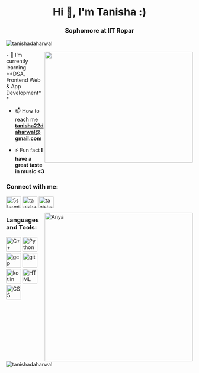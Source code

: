 <h1 align="center">Hi 👋, I'm Tanisha :)</h1>
<h3 align="center">Sophomore at IIT Ropar</h3>

<p align="left"> <img src="https://komarev.com/ghpvc/?username=tanishadaharwal&label=Profile%20views&color=0e75b6&style=flat" alt="tanishadaharwal" /> </p>
<p align = "right"><img align = "right" width = "400" height = "300" src = "https://pics.freeicons.io/uploads/icons/png/21018612781549345955-512.png"></p>
- 🌱 I’m currently learning **DSA, Frontend Web & App Development**

- 📫 How to reach me **tanisha22daharwal@gmail.com**

- ⚡ Fun fact **I have a great taste in music <3**

<h3 align="left">Connect with me:</h3>
<p align="left">
<a href="https://twitter.com/5starmichelin_5" target="blank"><img align="center" src="https://pics.freeicons.io/uploads/icons/png/7723321031557740373-512.png" alt="5starmichelin_5" height="30" width="40" /></a>
<a href="https://linkedin.com/in/tanisha-daharwal-4b2394226" target="blank"><img align="center" src="https://pics.freeicons.io/uploads/icons/png/16090541531530099327-512.png" alt="tanisha-daharwal-4b2394226" height="30" width="40" /></a>
<a href="https://instagram.com/tanisha.on.ig" target="blank"><img align="center" src="https://pics.freeicons.io/uploads/icons/png/6590558241561032669-512.png" alt="tanisha.on.ig" height="30" width="40" /></a>
</p>
<img align="right" alt="Anya" width="400" src="https://user-images.githubusercontent.com/92244020/208748373-ec085b1b-5f89-4f23-a502-f94e8861d1c3.png">

<h3 align="left">Languages and Tools:</h3>
<p align="left"> 
<img src="https://pics.freeicons.io/uploads/icons/png/9096637371536208089-512.png" alt="C++" width="40" height="40"/>
<img src="https://pics.freeicons.io/uploads/icons/png/12785093741551942290-512.png" alt="Python" width="40" height="40"/>
<img src="https://www.vectorlogo.zone/logos/google_cloud/google_cloud-icon.svg" alt="gcp" width="40" height="40"/>
<img src="https://www.vectorlogo.zone/logos/git-scm/git-scm-icon.svg" alt="git" width="40" height="40"/>
<img src="https://www.vectorlogo.zone/logos/kotlinlang/kotlinlang-icon.svg" alt="kotlin" width="40" height="40"/>
<img src="https://pics.freeicons.io/uploads/icons/png/14072054271548141949-512.png" alt="HTML" width="40" height="40"/>
<img src="https://pics.freeicons.io/uploads/icons/png/632690741557997006-512.png" alt="CSS" width="40" height="40"/>
 
 </p>

<p>&nbsp;<img align="center" src="https://github-readme-stats.vercel.app/api?username=tanishadaharwal&show_icons=true&locale=en" alt="tanishadaharwal" /></p>
